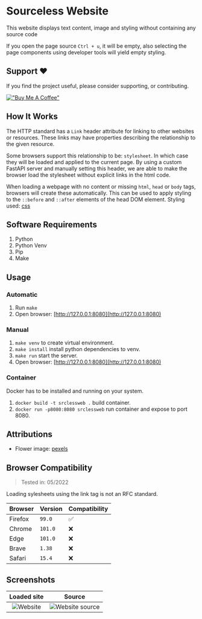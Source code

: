 # Sourceless Website

This website displays text content, image and styling without containing any source code

If you open the page source `Ctrl + u`, it will be empty, also selecting the page components using developer tools will yield empty styling.

## Support ❤️

If you find the project useful, please consider supporting, or contributing.

[!["Buy Me A Coffee"](https://www.buymeacoffee.com/assets/img/custom_images/orange_img.png)](https://www.buymeacoffee.com/dubniczky)

## How It Works

The HTTP standard has a `Link` header attribute for linking to other websites or resources. These links may have properties describing the relationship to the given resource.

Some browsers support this relationship to be: `stylesheet`. In which case they will be loaded and applied to the current page. By using a custom FastAPI server and manually setting this header, we are able to make the browser load the stylesheet without explicit links in the html code.

When loading a webpage with no content or missing `html`, `head` or `body` tags, browsers will create these automatically. This can be used to apply styling to the `::before` and `::after` elements of the head DOM element. Styling used: [css](/static/style.css)

## Software Requirements

1. Python
1. Python Venv
1. Pip
1. Make

## Usage

### Automatic

1. Run `make`
1. Open browser: [http://127.0.0.1:8080](http://127.0.0.1:8080)

### Manual

1. `make venv` to create virtual environment.
1. `make install` install python dependencies to venv.
1. `make run` start the server.
1. Open browser: [http://127.0.0.1:8080](http://127.0.0.1:8080)

### Container

Docker has to be installed and running on your system.

1. `docker build -t srclessweb .` build container.
1. `docker run -p8080:8080 srclessweb` run container and expose to port 8080.

## Attributions

- Flower image: [pexels](https://www.pexels.com/photo/yellow-flower-on-white-surface-11431628/)

## Browser Compatibility

> Tested in: 05/2022

Loading sylesheets using the link tag is not an RFC standard.

|Browser|Version|Compatibility|
|---|---|---|
|Firefox|`99.0`|✅|
|Chrome|`101.0`|❌|
|Edge|`101.0`|❌|
|Brave|`1.38`|❌|
|Safari|`15.4`|❌|

## Screenshots

Loaded site | Source
|:-:|:-:|
![Website](/assets/screenshots/page.png) | ![Website source](/assets/screenshots/source.png)
